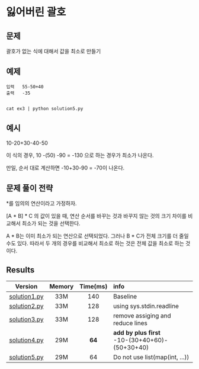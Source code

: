 # 잃어버린 괄호

## 문제 

괄호가 없는 식에 대해서 값을 최소로 만들기

## 예제

```
입력   55-50+40
출력   -35


cat ex3 | python solution5.py

```

## 예시

10-20+30-40-50 
   
이 식의 경우, 10 -(50) -90 = -130 으로 하는 경우가 최소가 나온다. 

만일, 순서 대로 계산하면 -10+30-90 = -70이 나온다. 


## 문제 풀이 전략


*를 임의의 연산이라고 가정하자. 

[A * B] * C 의 값이 있을 때, 연산 순서를 바꾸는 것과 바꾸지 않는 것의 크기 차이를 비교해서 최소가 되는 것을 선택한다. 

A * B는 이미 최소가 되는 연산으로 선택되었다. 그러나 B * C가 전체 크기를 더 줄일 수도 있다. 
따라서 두 개의 경우를 비교해서 최소로 하는 것은 전체 값을 최소로 하는 것이다. 

## Results
|Version|Memory|Time(ms)|info|
|:-:|:-:|:-:|:--|
|[solution1.py](solution1.py)|33M|140|Baseline|
|[solution2.py](solution2.py)|33M|128|using sys.stdin.readline|
|[solution3.py](solution3.py)|33M|128|remove assiging and reduce lines|
|[solution4.py](solution4.py)|29M|**64**|**add by plus first**</br> -10-(30+40+60)-(50+30+40)|
|[solution5.py](solution5.py)|29M|64|Do not use list(map(int, ...)) |



